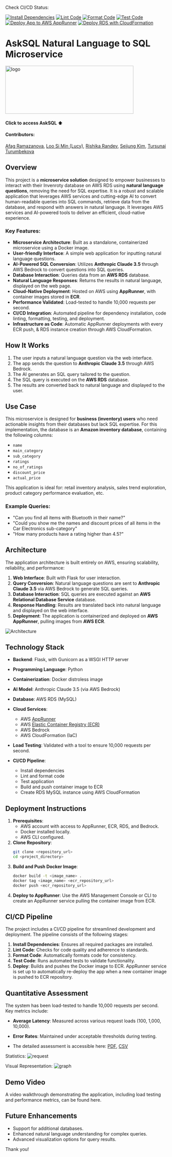 Check CI/CD Status: 

[![Install Dependencies](https://github.com/Afag-Ramazanova/DE_final_project/actions/workflows/install.yml/badge.svg)](https://github.com/Afag-Ramazanova/DE_final_project/actions/workflows/install.yml) [![Lint Code](https://github.com/Afag-Ramazanova/DE_final_project/actions/workflows/lint.yml/badge.svg)](https://github.com/Afag-Ramazanova/DE_final_project/actions/workflows/lint.yml) [![Format Code](https://github.com/Afag-Ramazanova/DE_final_project/actions/workflows/format.yml/badge.svg)](https://github.com/Afag-Ramazanova/DE_final_project/actions/workflows/format.yml) [![Test Code](https://github.com/Afag-Ramazanova/DE_final_project/actions/workflows/test.yml/badge.svg)](https://github.com/Afag-Ramazanova/DE_final_project/actions/workflows/test.yml) [![Deploy App to AWS AppRunner](https://github.com/Afag-Ramazanova/DE_final_project/actions/workflows/ecr.yml/badge.svg)](https://github.com/Afag-Ramazanova/DE_final_project/actions/workflows/ecr.yml) [![Deploy RDS with CloudFormation](https://github.com/Afag-Ramazanova/DE_final_project/actions/workflows/deploy_rds.yml/badge.svg)](https://github.com/Afag-Ramazanova/DE_final_project/actions/workflows/deploy_rds.yml)
# AskSQL Natural Language to SQL Microservice
[<img src="static/images/logo_new.png" alt="logo" width="400" height="150">](https://zztaz2qbqh.us-east-2.awsapprunner.com/)

#### Click to access AskSQL ⬆️

#### Contributors:
[Afag Ramazanova](https://github.com/Afag-Ramazanova),
[Loo Si Min (Lucy)](https://github.com/loosimin16),
[Rishika Randev](https://github.com/rrandev03),
[Seijung Kim](https://github.com/seij001),
[Tursunai Turumbekova](https://github.com/tursunait)

## Overview
This project is a **microservice solution** designed to empower businesses to interact with their Invenroty database on AWS RDS using **natural language questions**, removing the need for SQL expertise. It is a robust and scalable application that leverages AWS services and cutting-edge AI to convert human-readable queries into SQL commands, retrieve data from the database, and respond with answers in natural language. It leverages AWS services and AI-powered tools to deliver an efficient, cloud-native experience.

### Key Features:
- **Microservice Architecture**: Built as a standalone, containerized microservice using a Docker image.
- **User-friendly Interface**: A simple web application for inputting natural language questions.
- **AI-Powered SQL Conversion**: Utilizes **Anthropic Claude 3.5** through AWS Bedrock to convert questions into SQL queries.
- **Database Interaction**: Queries data from an **AWS RDS** database.
- **Natural Language Responses**: Returns the results in natural language, displayed on the web page.
- **Cloud-Native Deployment**: Hosted on AWS using **AppRunner**, with container images stored in **ECR**.
- **Performance Validated**: Load-tested to handle 10,000 requests per second.
- **CI/CD Integration**: Automated pipeline for dependency installation, code linting, formatting, testing, and deployment.
- **Infrastructure as Code**: Automatic AppRunner deployments with every ECR push, & RDS instance creation through AWS CloudFormation.

## How It Works
1. The user inputs a natural language question via the web interface.
2. The app sends the question to **Anthropic Claude 3.5** through AWS Bedrock.
3. The AI generates an SQL query tailored to the question.
4. The SQL query is executed on the **AWS RDS** database.
5. The results are converted back to natural language and displayed to the user.

## Use Case
This microservice is designed for **business (inventory) users** who need actionable insights from their databases but lack SQL expertise. For this implementation, the database is an **Amazon inventory database**, containing the following columns:
- `name`
- `main_category`
- `sub_category`
- `ratings`
- `no_of_ratings`
- `discount_price`
- `actual_price`

This application is ideal for: retail inventory analysis, sales trend exploration, product category performance evaluation, etc. 

### Example Queries:
- "Can you find all items with Bluetooth in their name?"
- "Could you show me the names and discount prices of all items in the Car Electronics sub-category"
- "How many products have a rating higher than 4.5?"

## Architecture
The application architecture is built entirely on AWS, ensuring scalability, reliability, and performance:
1. **Web Interface**: Built with Flask for user interaction.
2. **Query Conversion**: Natural language questions are sent to **Anthropic Claude 3.5** via AWS Bedrock to generate SQL queries.
3. **Database Interaction**: SQL queries are executed against an **AWS Relational Database Service** database.
4. **Response Handling**: Results are translated back into natural language and displayed on the web interface.
5. **Deployment**: The application is containerized and deployed on **AWS AppRunner**, pulling images from **AWS ECR**.

![Architecture](static/images/IDS706_Final_Architecture.png)

## Technology Stack
- **Backend**: Flask, with Gunicorn as a WSGI HTTP server
- **Programming Language**: Python
- **Containerization**: Docker distroless image
- **AI Model**: Anthropic Claude 3.5 (via AWS Bedrock)
- **Database**: AWS RDS (MySQL)
- **Cloud Services**:
  - AWS [AppRunner](https://us-east-2.console.aws.amazon.com/apprunner/home?region=us-east-2#/services/dashboard?service_arn=arn%3Aaws%3Aapprunner%3Aus-east-2%3A381492212823%3Aservice%2Fflask-auto-tarsl%2F3cac875beec04649847073f24571b2ba&active_tab=logs)
  - AWS [Elastic Container Registry (ECR)](https://us-east-2.console.aws.amazon.com/ecr/repositories/private/381492212823/flask-app-tarsl?region=us-east-2)
  - AWS Bedrock
  - AWS CloudFormation (IaC)
- **Load Testing**: Validated with a tool to ensure 10,000 requests per second.

- **CI/CD Pipeline**:
  - Install dependencies
  - Lint and format code
  - Test application
  - Build and push container image to ECR
  - Create RDS MySQL instance using AWS CloudFormation

## Deployment Instructions
1. **Prerequisites**:
   - AWS account with access to AppRunner, ECR, RDS, and Bedrock.
   - Docker installed locally.
   - AWS CLI configured.
2. **Clone Repository**:
   ```bash
   git clone <repository_url>
   cd <project_directory>
   ```
3. **Build and Push Docker Image**:
   ```bash
   docker build -t <image_name> .
   docker tag <image_name> <ecr_repository_url>
   docker push <ecr_repository_url>
   ```
4. **Deploy to AppRunner**:
   Use the AWS Management Console or CLI to create an AppRunner service pulling the container image from ECR.

## CI/CD Pipeline
The project includes a CI/CD pipeline for streamlined development and deployment. The pipeline consists of the following stages:
1. **Install Dependencies**: Ensures all required packages are installed.
2. **Lint Code**: Checks for code quality and adherence to standards.
3. **Format Code**: Automatically formats code for consistency.
4. **Test Code**: Runs automated tests to validate functionality.
5. **Deploy**: Builds and pushes the Docker image to ECR. AppRunner service is set up to automatically re-deploy the app when a new container image is pushed to ECR repository.

## Quantitative Assessment

The system has been load-tested to handle 10,000 requests per second. Key metrics include:
- **Average Latency**: Measured across various request loads (100, 1,000, 10,000).
- **Error Rates**: Maintained under acceptable thresholds during testing.

- The detailed assessment is accessible here: [PDF](quant_assessment/Locustfinal.pdf), [CSV](quant_assessment/Locust_2024-12-09-13h05_load_test.py_https___zztaz2qbqh.us-east-2.awsapprunner.com_requests.csv)

Statistics:
![request](quant_assessment/request_stats.png)

Visual Representation:
![graph](quant_assessment/requests_graph.png)


## Demo Video

A video walkthrough demonstrating the application, including load testing and performance metrics, can be found here.

## Future Enhancements
- Support for additional databases.
- Enhanced natural language understanding for complex queries.
- Advanced visualization options for query results.


Thank you!
